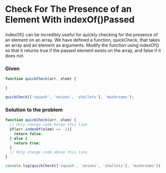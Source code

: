 # Check For The Presence of an Element With indexOf()Passed

### 

indexOf() can be incredibly useful for quickly checking for the presence of an element on an array. We have defined a function, quickCheck, that takes an array and an element as arguments. Modify the function using indexOf() so that it returns true if the passed element exists on the array, and false if it does not.



### Given

```javascript
function quickCheck(arr, elem) {
	 
}

quickCheck(['squash', 'onions', 'shallots'], 'mushrooms');
```

### Solution to the problem

```javascript
function quickCheck(arr, elem) {
  // Only change code below this line
  if(arr.indexOf(elem) == -1){
    return false;
  } else {
    return true;
  }
  // Only change code above this line
}

console.log(quickCheck(['squash', 'onions', 'shallots'], 'mushrooms'));
```
